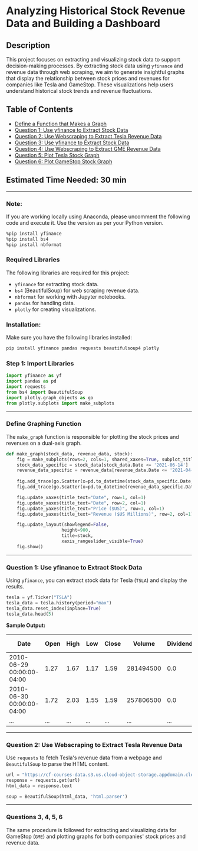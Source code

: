 # Analyzing Historical Stock Revenue Data and Building a Dashboard

## Description
This project focuses on extracting and visualizing stock data to support decision-making processes. By extracting stock data using `yfinance` and revenue data through web scraping, we aim to generate insightful graphs that display the relationship between stock prices and revenues for companies like Tesla and GameStop. These visualizations help users understand historical stock trends and revenue fluctuations.

## Table of Contents
- [Define a Function that Makes a Graph](#define-a-function-that-makes-a-graph)
- [Question 1: Use yfinance to Extract Stock Data](#question-1-use-yfinance-to-extract-stock-data)
- [Question 2: Use Webscraping to Extract Tesla Revenue Data](#question-2-use-webscraping-to-extract-tesla-revenue-data)
- [Question 3: Use yfinance to Extract Stock Data](#question-3-use-yfinance-to-extract-stock-data)
- [Question 4: Use Webscraping to Extract GME Revenue Data](#question-4-use-webscraping-to-extract-gme-revenue-data)
- [Question 5: Plot Tesla Stock Graph](#question-5-plot-tesla-stock-graph)
- [Question 6: Plot GameStop Stock Graph](#question-6-plot-gamestop-stock-graph)

## Estimated Time Needed: 30 min

---

### Note:
If you are working locally using Anaconda, please uncomment the following code and execute it. Use the version as per your Python version.

```bash
%pip install yfinance
%pip install bs4
%pip install nbformat
```

### Required Libraries
The following libraries are required for this project:
- `yfinance` for extracting stock data.
- `bs4` (BeautifulSoup) for web scraping revenue data.
- `nbformat` for working with Jupyter notebooks.
- `pandas` for handling data.
- `plotly` for creating visualizations.

### Installation:
Make sure you have the following libraries installed:

```bash
pip install yfinance pandas requests beautifulsoup4 plotly
```

### Step 1: Import Libraries

```python
import yfinance as yf
import pandas as pd
import requests
from bs4 import BeautifulSoup
import plotly.graph_objects as go
from plotly.subplots import make_subplots
```

---

### Define Graphing Function
The `make_graph` function is responsible for plotting the stock prices and revenues on a dual-axis graph.

```python
def make_graph(stock_data, revenue_data, stock):
    fig = make_subplots(rows=2, cols=1, shared_xaxes=True, subplot_titles=("Historical Share Price", "Historical Revenue"), vertical_spacing=.3)
    stock_data_specific = stock_data[stock_data.Date <= '2021-06-14']
    revenue_data_specific = revenue_data[revenue_data.Date <= '2021-04-30']
    
    fig.add_trace(go.Scatter(x=pd.to_datetime(stock_data_specific.Date, infer_datetime_format=True), y=stock_data_specific.Close.astype("float"), name="Share Price"), row=1, col=1)
    fig.add_trace(go.Scatter(x=pd.to_datetime(revenue_data_specific.Date, infer_datetime_format=True), y=revenue_data_specific.Revenue.astype("float"), name="Revenue"), row=2, col=1)

    fig.update_xaxes(title_text="Date", row=1, col=1)
    fig.update_xaxes(title_text="Date", row=2, col=1)
    fig.update_yaxes(title_text="Price ($US)", row=1, col=1)
    fig.update_yaxes(title_text="Revenue ($US Millions)", row=2, col=1)

    fig.update_layout(showlegend=False,
                     height=900,
                     title=stock,
                     xaxis_rangeslider_visible=True)
    fig.show()
```

---

### Question 1: Use yfinance to Extract Stock Data
Using `yfinance`, you can extract stock data for Tesla (`TSLA`) and display the results.

```python
tesla = yf.Ticker("TSLA")
tesla_data = tesla.history(period="max")
tesla_data.reset_index(inplace=True)
tesla_data.head(5)
```

**Sample Output:**

| Date                       | Open   | High   | Low    | Close  | Volume     | Dividends | Stock Splits |
|----------------------------|--------|--------|--------|--------|------------|-----------|--------------|
| 2010-06-29 00:00:00-04:00  | 1.27   | 1.67   | 1.17   | 1.59   | 281494500  | 0.0       | 0.0          |
| 2010-06-30 00:00:00-04:00  | 1.72   | 2.03   | 1.55   | 1.59   | 257806500  | 0.0       | 0.0          |
| ...                        | ...    | ...    | ...    | ...    | ...        | ...       | ...          |

---

### Question 2: Use Webscraping to Extract Tesla Revenue Data
Use `requests` to fetch Tesla's revenue data from a webpage and `BeautifulSoup` to parse the HTML content.

```python
url = "https://cf-courses-data.s3.us.cloud-object-storage.appdomain.cloud/IBMDeveloperSkillsNetwork-PY0220EN-SkillsNetwork/labs/project/revenue.htm"
response = requests.get(url)
html_data = response.text

soup = BeautifulSoup(html_data, 'html.parser')
```

---

### Questions 3, 4, 5, 6
The same procedure is followed for extracting and visualizing data for GameStop (`GME`) and plotting graphs for both companies' stock prices and revenue data.
